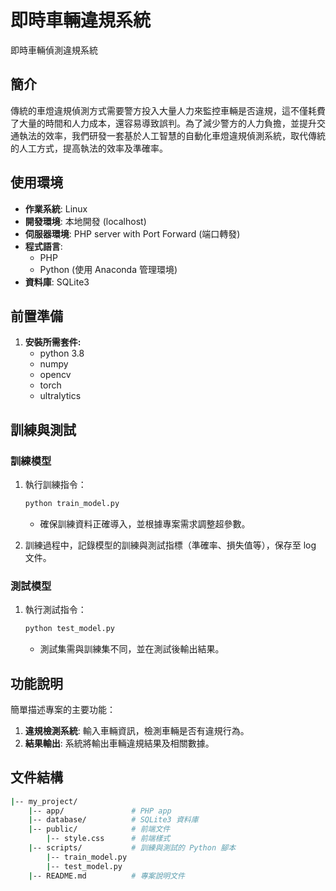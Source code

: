 # 即時車輛違規系統
即時車輛偵測違規系統
## 簡介
  傳統的車燈違規偵測方式需要警方投入大量人力來監控車輛是否違規，這不僅耗費了大量的時間和人力成本，還容易導致誤判。為了減少警方的人力負擔，並提升交通執法的效率，我們研發一套基於人工智慧的自動化車燈違規偵測系統，取代傳統的人工方式，提高執法的效率及準確率。

## 使用環境
- **作業系統**: Linux 
- **開發環境**: 本地開發 (localhost)
- **伺服器環境**: PHP server with Port Forward (端口轉發)
- **程式語言**: 
  - PHP 
  - Python (使用 Anaconda 管理環境)
- **資料庫**: SQLite3

## 前置準備

1. **安裝所需套件:**
    - python 3.8
    - numpy
    - opencv
    - torch
    - ultralytics

## 訓練與測試

### 訓練模型
1. 執行訓練指令：
    ```bash
    python train_model.py
    ```
    - 確保訓練資料正確導入，並根據專案需求調整超參數。
    
2. 訓練過程中，記錄模型的訓練與測試指標（準確率、損失值等），保存至 log 文件。

### 測試模型
1. 執行測試指令：
    ```bash
    python test_model.py
    ```
    - 測試集需與訓練集不同，並在測試後輸出結果。

## 功能說明
簡單描述專案的主要功能：
1. **違規檢測系統**: 輸入車輛資訊，檢測車輛是否有違規行為。
2. **結果輸出**: 系統將輸出車輛違規結果及相關數據。

## 文件結構

```bash
|-- my_project/
    |-- app/               # PHP app
    |-- database/          # SQLite3 資料庫
    |-- public/            # 前端文件
        |-- style.css      # 前端樣式
    |-- scripts/           # 訓練與測試的 Python 腳本
        |-- train_model.py
        |-- test_model.py
    |-- README.md          # 專案說明文件
